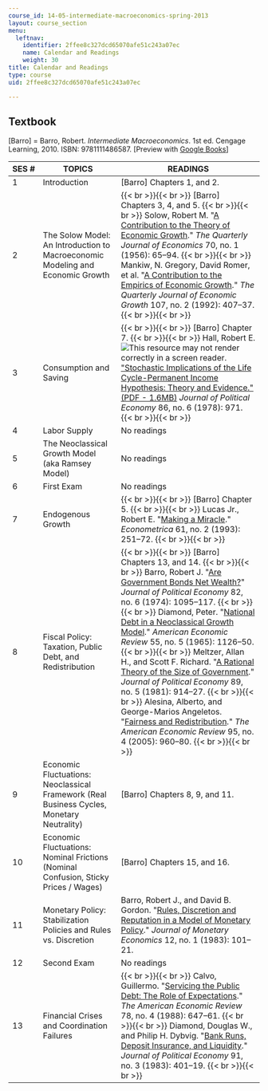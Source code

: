 ```yaml
---
course_id: 14-05-intermediate-macroeconomics-spring-2013
layout: course_section
menu:
  leftnav:
    identifier: 2ffee8c327dcd65070afe51c243a07ec
    name: Calendar and Readings
    weight: 30
title: Calendar and Readings
type: course
uid: 2ffee8c327dcd65070afe51c243a07ec

---
```


Textbook
--------

\[Barro\] = Barro, Robert. _Intermediate Macroeconomics_. 1st ed. Cengage Learning, 2010. ISBN: 9781111486587. \[Preview with [Google Books](http://books.google.com/books?id=0Oe4SOkDRwIC&pg=PAfrontcover)\]

| SES # | TOPICS | READINGS |
| --- | --- | --- |
| 1 | Introduction | \[Barro\] Chapters 1, and 2. |
| 2 | The Solow Model: An Introduction to Macroeconomic Modeling and Economic Growth |  {{< br >}}{{< br >}} \[Barro\] Chapters 3, 4, and 5. {{< br >}}{{< br >}} Solow, Robert M. "[A Contribution to the Theory of Economic Growth](http://dx.doi.org/10.2307/1884513)." _The Quarterly Journal of Economics_ 70, no. 1 (1956): 65–94. {{< br >}}{{< br >}} Mankiw, N. Gregory, David Romer, et al. "[A Contribution to the Empirics of Economic Growth](http://dx.doi.org/10.2307/2118477)." _The Quarterly Journal of Economic Growth_ 107, no. 2 (1992): 407–37. {{< br >}}{{< br >}}  |
| 3 | Consumption and Saving |  {{< br >}}{{< br >}} \[Barro\] Chapter 7. {{< br >}}{{< br >}} Hall, Robert E. ![This resource may not render correctly in a screen reader.](/images/inacessible.gif)["Stochastic Implications of the Life Cycle-Permanent Income Hypothesis: Theory and Evidence." (PDF - 1.6MB)](http://www.stanford.edu/~rehall/Stochastic-JPE-Dec-1978.pdf) _Journal of Political Economy_ 86, no. 6 (1978): 971. {{< br >}}{{< br >}}  |
| 4 | Labor Supply | No readings |
| 5 | The Neoclassical Growth Model (aka Ramsey Model) | No readings |
| 6 | First Exam | No readings |
| 7 | Endogenous Growth |  {{< br >}}{{< br >}} \[Barro\] Chapter 5. {{< br >}}{{< br >}} Lucas Jr., Robert E. "[Making a Miracle](http://www.jstor.org/stable/2951551)." _Econometrica_ 61, no. 2 (1993): 251–72. {{< br >}}{{< br >}}  |
| 8 | Fiscal Policy: Taxation, Public Debt, and Redistribution |  {{< br >}}{{< br >}} \[Barro\] Chapters 13, and 14. {{< br >}}{{< br >}} Barro, Robert J. "[Are Government Bonds Net Wealth?](http://www.jstor.org/stable/1830663)" _Journal of Political Economy_ 82, no. 6 (1974): 1095–117. {{< br >}}{{< br >}} Diamond, Peter. "[National Debt in a Neoclassical Growth Model](http://www.jstor.org/stable/1809231)." _American Economic Review_ 55, no. 5 (1965): 1126–50. {{< br >}}{{< br >}} Meltzer, Allan H., and Scott F. Richard. "[A Rational Theory of the Size of Government](http://www.jstor.org/stable/1830813)." _Journal of Political Economy_ 89, no. 5 (1981): 914–27. {{< br >}}{{< br >}} Alesina, Alberto, and George-Marios Angeletos. "[Fairness and Redistribution](http://dx.doi.org/10.1257/0002828054825655)." _The American Economic Review_ 95, no. 4 (2005): 960–80. {{< br >}}{{< br >}}  |
| 9 | Economic Fluctuations: Neoclassical Framework (Real Business Cycles, Monetary Neutrality) | \[Barro\] Chapters 8, 9, and 11. |
| 10 | Economic Fluctuations: Nominal Frictions (Nominal Confusion, Sticky Prices / Wages) | \[Barro\] Chapters 15, and 16. |
| 11 | Monetary Policy: Stabilization Policies and Rules vs. Discretion | Barro, Robert J., and David B. Gordon. "[Rules, Discretion and Reputation in a Model of Monetary Policy](http://dx.doi.org/10.1016/0304-3932(83)90051-X)." _Journal of Monetary Economics_ 12, no. 1 (1983): 101–21. |
| 12 | Second Exam | No readings |
| 13 | Financial Crises and Coordination Failures |  {{< br >}}{{< br >}} Calvo, Guillermo. "[Servicing the Public Debt: The Role of Expectations](http://www.jstor.org/stable/1811165)." _The American Economic Review_ 78, no. 4 (1988): 647–61. {{< br >}}{{< br >}} Diamond, Douglas W., and Philip H. Dybvig. "[Bank Runs, Deposit Insurance, and Liquidity](http://www.jstor.org/stable/1837095)." _Journal of Political Economy_ 91, no. 3 (1983): 401–19. {{< br >}}{{< br >}}